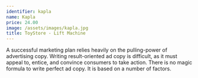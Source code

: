```yaml
---
identifier: kapla
name: Kapla
price: 24.00
image: /assets/images/kapla.jpg
title: ToyStore - Lift Machine
---
```

A successful marketing plan relies heavily on the pulling-power of advertising copy. Writing result-oriented ad copy is difficult, as it must appeal to, entice, and convince consumers to take action. There is no magic formula to write perfect ad copy. It is based on a number of factors.

